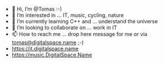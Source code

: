 - 👋 Hi, I’m @Tomas :-)
- 👀 I’m interested in ... IT, music, cycling, nature
- 🌱 I’m currently learning C++ and ... understand the universe
- 💞️ I’m looking to collaborate on ... work in IT
- 📫 How to reach me ... drop here message for me or via tomas@digitalspace.name ;-)
- https://it.digitalspace.name
- https://music.DigitalSpace.Name

<!---
tomasmark79/tomasmark79 is a ✨ special ✨ repository because its `README.md` (this file) appears on your GitHub profile.
You can click the Preview link to take a look at your changes.
--->
